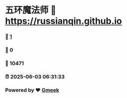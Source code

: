 # 五环魔法师 :link: https://russianqin.github.io 
### :page_facing_up: [1](https://russianqin.github.io/tag.html) 
### :speech_balloon: 0 
### :hibiscus: 10471 
### :alarm_clock: 2025-06-03 06:31:33 
### Powered by :heart: [Gmeek](https://github.com/Meekdai/Gmeek)
